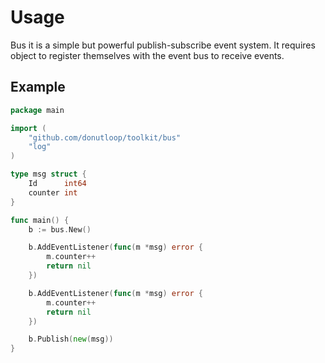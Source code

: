 # Usage

Bus it is a simple but powerful publish-subscribe event system. It requires object to
register themselves with the event bus to receive events.

## Example 
```go 
package main 

import (
	"github.com/donutloop/toolkit/bus"
	"log"
)

type msg struct {
	Id      int64
	counter int
}

func main() {
	b := bus.New()

    b.AddEventListener(func(m *msg) error {
        m.counter++
        return nil
    })

    b.AddEventListener(func(m *msg) error {
        m.counter++
        return nil
    })

    b.Publish(new(msg))
}
```